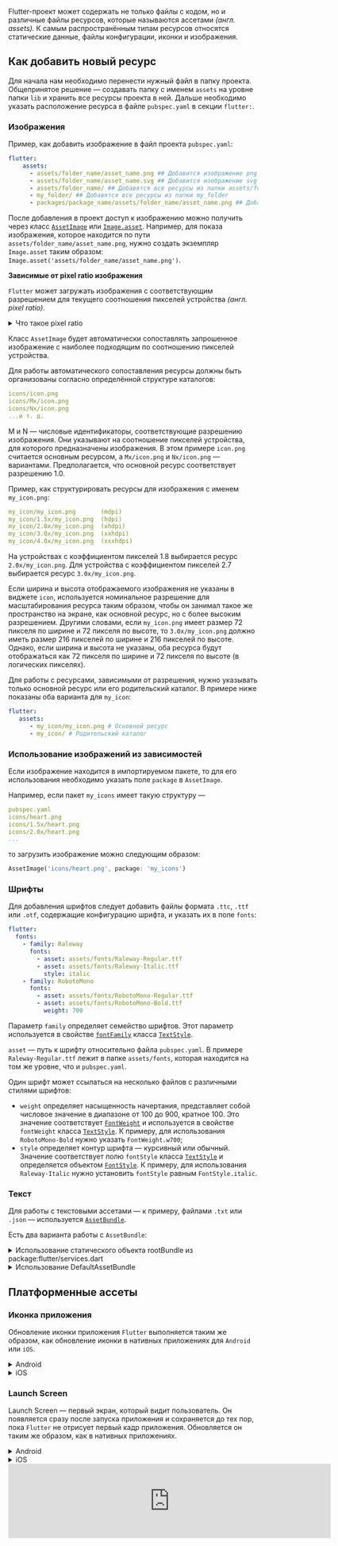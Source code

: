 Flutter-проект может содержать не только файлы с кодом, но и различные файлы ресурсов, которые называются ассетами *(англ. assets).* К самым распространённым типам ресурсов относятся статические данные, файлы конфигурации, иконки и изображения.   

## Как добавить новый ресурс

Для начала нам необходимо перенести нужный файл в папку проекта. Общепринятое решение — создавать папку с именем `assets` на уровне папки `lib` и хранить все ресурсы проекта в ней. Дальше необходимо указать расположение ресурса в файле `pubspec.yaml` в секции `flutter:`.

### Изображения

Пример, как добавить изображение в файл проекта `pubspec.yaml`:

```yaml
flutter:
    assets:
      - assets/folder_name/asset_name.png ## Добавится изображение png
      - assets/folder_name/asset_name.svg ## Добавится изображение svg
      - assets/folder_name/ ## Добавятся все ресурсы из папки assets/folder_name
      - my_folder/ ## Добавятся все ресурсы из папки my_folder
      - packages/package_name/assets/folder_name/asset_name.png ## Добавится asset_name.png из пакета package_name
```

После добавления в проект доступ к изображению можно получить через класс [`AssetImage`](https://api.flutter.dev/flutter/painting/AssetImage-class.html) или [`Image.asset`](https://api.flutter.dev/flutter/widgets/Image/Image.asset.html). Например, для показа изображения, которое находится по пути `assets/folder_name/asset_name.png`, нужно создать экземпляр `Image.asset` таким образом: `Image.asset('assets/folder_name/asset_name.png')`.

**Зависимые от pixel ratio изображения**

`Flutter` может загружать изображения с соответствующим разрешением для текущего соотношения пикселей устройства *(англ. pixel ratio)*.


<details>
<summary>Что такое pixel ratio</summary>

  Это отношение между физическим количеством пикселей устройства и логическим количеством пикселей, с которым работает приложение. 
    
  В мобильных устройствах используется различное физическое разрешение экрана. Устройства с более высоким разрешением имеют большее количество физических пикселей на экране, что позволяет отображать изображения с более высокой чёткостью и детализацией.
    
  При этом в разработке приложений часто используется логическое разрешение, которое измеряется в логических пикселях. 
    
  Логический пиксель — абстрактная единица измерения, используемая для создания интерфейса приложения.
    
  Коэффициент пикселей устройства позволяет адаптировать приложение к физическому разрешению экрана устройства. Он определяет, какое количество физических пикселей будет использоваться для отображения каждого логического пикселя в приложении. Если устройство имеет коэффициент пикселей устройства, отличный от 1.0, то для каждого логического пикселя можно использовать несколько физических пикселей для отображения более чёткого и детализированного изображения.
    
  Например, устройство с pixel ratio 2.0 будет использовать четыре физических пикселя (два по горизонтали и два по вертикали) для отображения каждого логического пикселя.

</details>

Класс `AssetImage` будет автоматически сопоставлять запрошенное изображение с наиболее подходящим по соотношению пикселей устройства.

Для работы автоматического сопоставления ресурсы должны быть организованы согласно определённой структуре каталогов:

```yaml
icons/icon.png
icons/Mx/icon.png
icons/Nx/icon.png
...и т. д.
```

M и N — числовые идентификаторы, соответствующие разрешению изображения. Они указывают на соотношение пикселей устройства, для которого предназначены изображения. В этом примере `icon.png` считается основным ресурсом, а `Mx/icon.png` и `Nx/icon.png` — вариантами. Предполагается, что основной ресурс соответствует разрешению 1.0.

Пример, как структурировать ресурсы для изображения с именем `my_icon.png`:

```yaml
my_icon/my_icon.png       (mdpi)
my_icon/1.5x/my_icon.png  (hdpi)
my_icon/2.0x/my_icon.png  (xhdpi)
my_icon/3.0x/my_icon.png  (xxhdpi)
my_icon/4.0x/my_icon.png  (xxxhdpi)
```

На устройствах с коэффициентом пикселей 1.8 выбирается ресурс `2.0x/my_icon.png`. Для устройства с коэффициентом пикселей 2.7 выбирается ресурс `3.0x/my_icon.png`.

Если ширина и высота отображаемого изображения не указаны в виджете `icon`, используется номинальное разрешение для масштабирования ресурса таким образом, чтобы он занимал такое же пространство на экране, как основной ресурс, но с более высоким разрешением. Другими словами, если `my_icon.png` имеет размер 72 пикселя по ширине и 72 пикселя по высоте, то `3.0x/my_icon.png` должно иметь размер 216 пикселей по ширине и 216 пикселей по высоте. Однако, если ширина и высота не указаны, оба ресурса будут отображаться как 72 пикселя по ширине и 72 пикселя по высоте (в логических пикселях).

Для работы с ресурсами, зависимыми от разрешения, нужно указывать только основной ресурс или его родительский каталог. В примере ниже показаны оба варианта для `my_icon`:

```yaml
flutter:
   assets:
      - my_icon/my_icon.png # Основной ресурс
      - my_icon/ # Родительский каталог
```

### Использование изображений из зависимостей

Если изображение находится в импортируемом пакете, то для его использования необходимо указать поле `package` в `AssetImage`.

Например, если пакет `my_icons` имеет такую структуру —

```yaml
pubspec.yaml
icons/heart.png
icons/1.5x/heart.png
icons/2.0x/heart.png
...
```

то загрузить изображение можно следующим образом:

```dart
AssetImage('icons/heart.png', package: 'my_icons')
```

### Шрифты

Для добавления шрифтов следует добавить файлы формата `.ttc`, `.ttf` или `.otf`, содержащие конфигурацию шрифта, и указать их в поле `fonts`:

```yaml
flutter:
  fonts:
    - family: Raleway
      fonts:
        - asset: assets/fonts/Raleway-Regular.ttf
        - asset: assets/fonts/Raleway-Italic.ttf
          style: italic
    - family: RobotoMono
      fonts:
        - asset: assets/fonts/RobotoMono-Regular.ttf
        - asset: assets/fonts/RobotoMono-Bold.ttf
          weight: 700
```

Параметр `family` определяет семейство шрифтов. Этот параметр используется в свойстве [`fontFamily`](https://api.flutter.dev/flutter/painting/TextStyle/fontFamily.html) класса [`TextStyle`](https://api.flutter.dev/flutter/painting/TextStyle-class.html).

`asset` — путь к шрифту относительно файла `pubspec.yaml`. В примере `Raleway-Regular.ttf` лежит в папке `assets/fonts`, которая находится на том же уровне, что и `pubspec.yaml`.

Один шрифт может ссылаться на несколько файлов с различными стилями шрифтов:

- `weight` определяет насыщенность начертания, представляет собой числовое значение в диапазоне от 100 до 900, кратное 100. Это значение соответствует [`FontWeight`](https://api.flutter.dev/flutter/dart-ui/FontWeight-class.html) и используется в свойстве `fontWeight` класса [`TextStyle`](https://api.flutter.dev/flutter/painting/TextStyle-class.html). К примеру, для использования `RobotoMono-Bold` нужно указать `FontWeight.w700`;
- `style` определяет контур шрифта — курсивный или обычный. Значение соответствует полю `fontStyle` класса [`TextStyle`](https://api.flutter.dev/flutter/painting/TextStyle-class.html) и определяется объектом [`FontStyle`](https://api.flutter.dev/flutter/dart-ui/FontStyle.html). К примеру, для использования `Raleway-Italic` нужно установить `fontStyle` равным `FontStyle.italic`.

### Текст

Для работы с текстовыми ассетами — к примеру, файлами `.txt` или `.json` — используется [`AssetBundle`](https://api.flutter.dev/flutter/services/AssetBundle-class.html).

Есть два варианта работы с `AssetBundle`:

<details>
<summary>Использование статического объекта rootBundle из package:flutter/services.dart</summary>

  ```dart
    import 'package:flutter/services.dart' show rootBundle;
    
    await rootBundle.loadString('assets/config.json');
  ```
</details>


<details>
<summary>Использование DefaultAssetBundle</summary>

  ```dart
    import 'package:flutter/services.dart' show rootBundle;
    import 'package:flutter/material.dart';
    
    class MyWidget extends StatelessWidget {
    	@override
      Widget build(BuildContext context) {
    		return FutureBuilder(
    	      future: DefaultAssetBundle.of(context).loadString('assets/config.json'),
    	      builder: (context, snapshot) => Text(snapshot.data ?? ''),
        );
    	}
    }
  ```
    
  `DefaultAssetBundle` — это `InheritedWidget`, который позволяет получить текущий `AssetBundle`, а не использовать основной набор ресурсов по умолчанию `rootBundle`. Этот подход позволяет родительскому виджету заменить `AssetBundle` во время выполнения, что бывает полезно для локализации или сценариев тестирования.
</details>
    

## Платформенные ассеты

### Иконка приложения

Обновление иконки приложения `Flutter` выполняется таким же образом, как обновление иконки в нативных приложениях для `Android` или `iOS`.

<details>
<summary>Android</summary>

  В корневом каталоге проекта `Flutter` перейдите в `android/app/src/main/res`. Различные папки ресурсов в формате [`bitmap`](https://developer.android.com/reference/android/graphics/Bitmap), такие как `mipmap-hdpi`, уже содержат изображения с именем `ic_launcher.png`. Замените их на желаемые ресурсы, соблюдая рекомендуемый размер значков для каждой плотности экрана, указанный в [Android Developer Guide](https://developer.android.com/training/multiscreen/screendensities).
    
  ![Untitled.png](https://yastatic.net/s3/ml-handbook/admin/Untitled_f2044f941d.png)
</details>

<details>
<summary>iOS</summary>

  В корневом каталоге вашего проекта `Flutter` перейдите в `ios/Runner`. Каталог `Assets.xcassets/AppIcon.appiconset` уже содержит заполнительные изображения. Замените их изображениями соответствующего размера, указанными в их именах файлов, согласно рекомендациям [Apple Human Interface Guidelines](https://developer.android.com/training/multiscreen/screendensities), сохраняя оригинальные имена файлов.
    
  ![Untitled 1.png](https://yastatic.net/s3/ml-handbook/admin/Untitled_1_70a6649d56.png)
</details>

### Launch Screen

Launch Screen — первый экран, который видит пользователь. Он появляется сразу после запуска приложения и сохраняется до тех пор, пока `Flutter` не отрисует первый кадр приложения. Обновляется он таким же образом, как в нативных приложениях. 

<details>
<summary>Android</summary>

  Для добавления экрана запуска в приложении нужно перейти в папку `android/app/src/main`. В файле `res/drawable/launch_background.xml` можно использовать [layer list drawable](https://developer.android.com/guide/topics/resources/drawable-resource#LayerList) XML-файл для кастомизации экрана запуска.
    
  Дополнительные сведения можно найти в [официальной документации](https://docs.flutter.dev/platform-integration/android/splash-screen).
</details>

<details>
<summary>iOS</summary>

  Чтобы добавить изображение в центр, в папку `ios/Runner/Assets.xcassets/LaunchImage.imageset` нужно поместить изображения с именами `LaunchImage.png`, `LaunchImage@2x.png`, `LaunchImage@3x.png`. Для использования других имён файлов нужно обновить файл `Contents.json` в `ios/Runner`.
    
  Также можно полностью настроить шаблон экрана запуска в Xcode, открыв `ios/Runner.xcworkspace`. В навигаторе проекта нужно перейти в `Runner/Runner` и добавить изображения, открыв `Assets.xcassets` или настроив экран запуска с помощью Interface Builder в файле `LaunchScreen.storyboard`.
    
  Дополнительные сведения можно найти в [официальной документации](https://docs.flutter.dev/platform-integration/ios/launch-screen).
</details>

<script src="https://yastatic.net/s3/frontend/forms/_/embed.js"></script>
<iframe src="https://forms.yandex.ru/surveys/13487077.a9b33288bab4f6a4dd5c2077b4428f0314639c09/?iframe=1" frameborder="0" name="ya-form-13487077.a9b33288bab4f6a4dd5c2077b4428f0314639c09" width="650"></iframe>